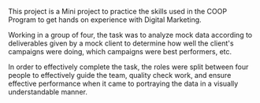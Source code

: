 This project is a Mini project to practice the skills used in the COOP Program to get hands on experience with Digital Marketing. 

Working in a group of four, the task was to analyze mock data according to deliverables given by a mock client to determine how well 
the client's campaigns were doing, which campaigns were best performers, etc. 

In order to effectively complete the task, the roles were split between four people to effectively guide the team, quality check work, 
and ensure effective performance when it came to portraying the data in a visually understandable manner. 
